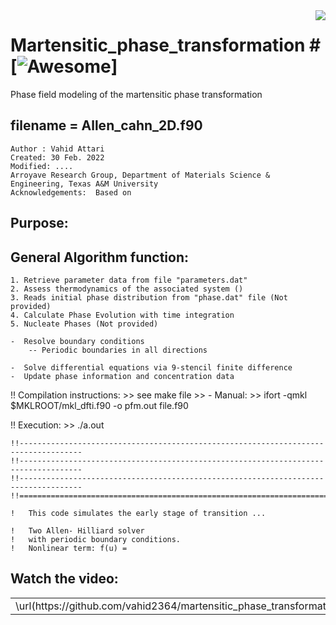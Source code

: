 <img src="icon.png" align="right" />

# Martensitic_phase_transformation # [![Awesome](https://cdn.rawgit.com/sindresorhus/awesome/d7305f38d29fed78fa85652e3a63e154dd8e8829/media/badge.svg)]
Phase field modeling of the martensitic phase transformation

## filename = Allen_cahn_2D.f90

	Author : Vahid Attari
	Created: 30 Feb. 2022
	Modified: ....
	Arroyave Research Group, Department of Materials Science & Engineering, Texas A&M University
	Acknowledgements:  Based on 
	
## Purpose:

## General Algorithm function:

	1. Retrieve parameter data from file "parameters.dat"
	2. Assess thermodynamics of the associated system ()
	3. Reads initial phase distribution from "phase.dat" file (Not provided)
	4. Calculate Phase Evolution with time integration
	5. Nucleate Phases (Not provided)

	-  Resolve boundary conditions 
	 	-- Periodic boundaries in all directions

	-  Solve differential equations via 9-stencil finite difference
	-  Update phase information and concentration data


!! Compilation instructions: 
	>> see make file
	>> - Manual: >>  ifort -qmkl $MKLROOT/mkl_dfti.f90 -o pfm.out file.f90

!! Execution: >> ./a.out 
                                
	!!------------------------------------------------------------------------------------
	!!------------------------------------------------------------------------------------
	!!------------------------------------------------------------------------------------
	!!====================================================================================

	!   This code simulates the early stage of transition ...

	!   Two Allen- Hilliard solver 	
	!   with periodic boundary conditions.
	!   Nonlinear term: f(u) = 

## Watch the video:

<table>
  <tr>
    <td> 
 \url(https://github.com/vahid2364/martensitic_phase_transformation/blob/main/animation/animation.mp4)
	  </td>
   <tr>
</table>
